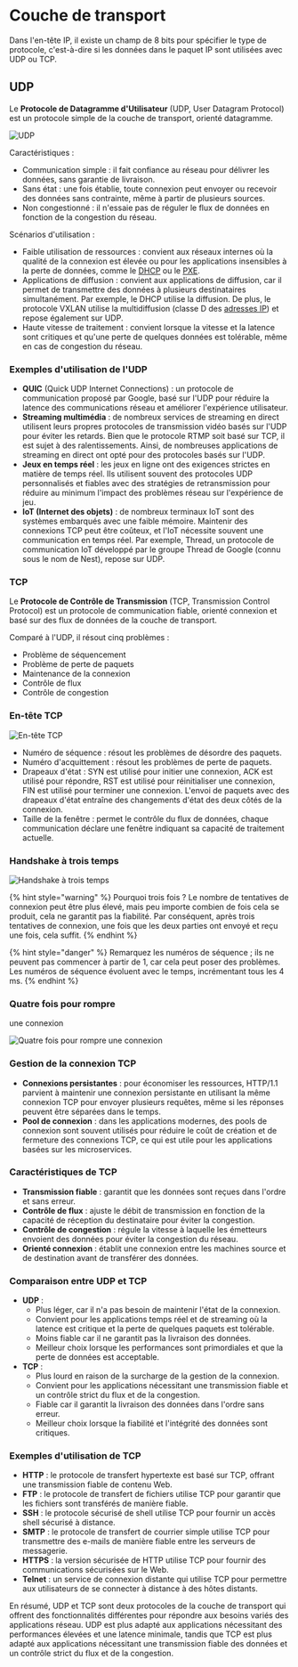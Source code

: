 # Couche de transport

Dans l'en-tête IP, il existe un champ de 8 bits pour spécifier le type de protocole, c'est-à-dire si les données dans le paquet IP sont utilisées avec UDP ou TCP.

## UDP

Le **Protocole de Datagramme d'Utilisateur** (UDP, User Datagram Protocol) est un protocole simple de la couche de transport, orienté datagramme.

![UDP](https://gblobscdn.gitbook.com/assets%2F-LtqOV1xW2E02P1V6Hw%2F-Lz_WraW8WVZbFnsrsZ-%2F-Lz_YUgrYdWqibI0OMi2%2Fimage%20%28137%29.png)

Caractéristiques :

- Communication simple : il fait confiance au réseau pour délivrer les données, sans garantie de livraison.
- Sans état : une fois établie, toute connexion peut envoyer ou recevoir des données sans contrainte, même à partir de plusieurs sources.
- Non congestionné : il n'essaie pas de réguler le flux de données en fonction de la congestion du réseau.

Scénarios d'utilisation :

- Faible utilisation de ressources : convient aux réseaux internes où la qualité de la connexion est élevée ou pour les applications insensibles à la perte de données, comme le [DHCP](application-layer.md#dhcp) ou le [PXE](application-layer.md#pxe).
- Applications de diffusion : convient aux applications de diffusion, car il permet de transmettre des données à plusieurs destinataires simultanément. Par exemple, le DHCP utilise la diffusion. De plus, le protocole VXLAN utilise la multidiffusion (classe D des [adresses IP](network-layer.md#les-classes-ip)) et repose également sur UDP.
- Haute vitesse de traitement : convient lorsque la vitesse et la latence sont critiques et qu'une perte de quelques données est tolérable, même en cas de congestion du réseau.

### Exemples d'utilisation de l'UDP

- **QUIC** (Quick UDP Internet Connections) : un protocole de communication proposé par Google, basé sur l'UDP pour réduire la latence des communications réseau et améliorer l'expérience utilisateur.
- **Streaming multimédia** : de nombreux services de streaming en direct utilisent leurs propres protocoles de transmission vidéo basés sur l'UDP pour éviter les retards. Bien que le protocole RTMP soit basé sur TCP, il est sujet à des ralentissements. Ainsi, de nombreuses applications de streaming en direct ont opté pour des protocoles basés sur l'UDP.
- **Jeux en temps réel** : les jeux en ligne ont des exigences strictes en matière de temps réel. Ils utilisent souvent des protocoles UDP personnalisés et fiables avec des stratégies de retransmission pour réduire au minimum l'impact des problèmes réseau sur l'expérience de jeu.
- **IoT (Internet des objets)** : de nombreux terminaux IoT sont des systèmes embarqués avec une faible mémoire. Maintenir des connexions TCP peut être coûteux, et l'IoT nécessite souvent une communication en temps réel. Par exemple, Thread, un protocole de communication IoT développé par le groupe Thread de Google (connu sous le nom de Nest), repose sur UDP.

### TCP

Le **Protocole de Contrôle de Transmission** (TCP, Transmission Control Protocol) est un protocole de communication fiable, orienté connexion et basé sur des flux de données de la couche de transport.

Comparé à l'UDP, il résout cinq problèmes :

- Problème de séquencement
- Problème de perte de paquets
- Maintenance de la connexion
- Contrôle de flux
- Contrôle de congestion

### En-tête TCP

![En-tête TCP](https://gblobscdn.gitbook.com/assets%2F-LtqOV1xW2E02P1V6Hw%2F-Lz_WraW8WVZbFnsrsZ-%2F-Lz_YUgrYdWqibI0OMi2%2Fimage%20%28113%29.png)

- Numéro de séquence : résout les problèmes de désordre des paquets.
- Numéro d'acquittement : résout les problèmes de perte de paquets.
- Drapeaux d'état : SYN est utilisé pour initier une connexion, ACK est utilisé pour répondre, RST est utilisé pour réinitialiser une connexion, FIN est utilisé pour terminer une connexion. L'envoi de paquets avec des drapeaux d'état entraîne des changements d'état des deux côtés de la connexion.
- Taille de la fenêtre : permet le contrôle du flux de données, chaque communication déclare une fenêtre indiquant sa capacité de traitement actuelle.

### Handshake à trois temps

![Handshake à trois temps](https://gblobscdn.gitbook.com/assets%2F-LtqOV1xW2E02P1V6Hw%2F-Lz_WraW8WVZbFnsrsZ-%2F-Lz_YUgrYdWqibI0OMi2%2Fimage%20%2899%29.png)

{% hint style="warning" %}
Pourquoi trois fois ? Le nombre de tentatives de connexion peut être plus élevé, mais peu importe combien de fois cela se produit, cela ne garantit pas la fiabilité. Par conséquent, après trois tentatives de connexion, une fois que les deux parties ont envoyé et reçu une fois, cela suffit.
{% endhint %}

{% hint style="danger" %}
Remarquez les numéros de séquence ; ils ne peuvent pas commencer à partir de 1, car cela peut poser des problèmes. Les numéros de séquence évoluent avec le temps, incrémentant tous les 4 ms.
{% endhint %}

### Quatre fois pour rompre

 une connexion

![Quatre fois pour rompre une connexion](https://gblobscdn.gitbook.com/assets%2F-LtqOV1xW2E02P1V6Hw%2F-Lz_WraW8WVZbFnsrsZ-%2F-Lz_YUgrYdWqibI0OMi2%2Fimage%20%28114%29.png)

### Gestion de la connexion TCP

- **Connexions persistantes** : pour économiser les ressources, HTTP/1.1 parvient à maintenir une connexion persistante en utilisant la même connexion TCP pour envoyer plusieurs requêtes, même si les réponses peuvent être séparées dans le temps.
- **Pool de connexion** : dans les applications modernes, des pools de connexion sont souvent utilisés pour réduire le coût de création et de fermeture des connexions TCP, ce qui est utile pour les applications basées sur les microservices.

### Caractéristiques de TCP

- **Transmission fiable** : garantit que les données sont reçues dans l'ordre et sans erreur.
- **Contrôle de flux** : ajuste le débit de transmission en fonction de la capacité de réception du destinataire pour éviter la congestion.
- **Contrôle de congestion** : régule la vitesse à laquelle les émetteurs envoient des données pour éviter la congestion du réseau.
- **Orienté connexion** : établit une connexion entre les machines source et de destination avant de transférer des données.

### Comparaison entre UDP et TCP

- **UDP** :
  - Plus léger, car il n'a pas besoin de maintenir l'état de la connexion.
  - Convient pour les applications temps réel et de streaming où la latence est critique et la perte de quelques paquets est tolérable.
  - Moins fiable car il ne garantit pas la livraison des données.
  - Meilleur choix lorsque les performances sont primordiales et que la perte de données est acceptable.
- **TCP** :
  - Plus lourd en raison de la surcharge de la gestion de la connexion.
  - Convient pour les applications nécessitant une transmission fiable et un contrôle strict du flux et de la congestion.
  - Fiable car il garantit la livraison des données dans l'ordre sans erreur.
  - Meilleur choix lorsque la fiabilité et l'intégrité des données sont critiques.

### Exemples d'utilisation de TCP

- **HTTP** : le protocole de transfert hypertexte est basé sur TCP, offrant une transmission fiable de contenu Web.
- **FTP** : le protocole de transfert de fichiers utilise TCP pour garantir que les fichiers sont transférés de manière fiable.
- **SSH** : le protocole sécurisé de shell utilise TCP pour fournir un accès shell sécurisé à distance.
- **SMTP** : le protocole de transfert de courrier simple utilise TCP pour transmettre des e-mails de manière fiable entre les serveurs de messagerie.
- **HTTPS** : la version sécurisée de HTTP utilise TCP pour fournir des communications sécurisées sur le Web.
- **Telnet** : un service de connexion distante qui utilise TCP pour permettre aux utilisateurs de se connecter à distance à des hôtes distants.

En résumé, UDP et TCP sont deux protocoles de la couche de transport qui offrent des fonctionnalités différentes pour répondre aux besoins variés des applications réseau. UDP est plus adapté aux applications nécessitant des performances élevées et une latence minimale, tandis que TCP est plus adapté aux applications nécessitant une transmission fiable des données et un contrôle strict du flux et de la congestion.
